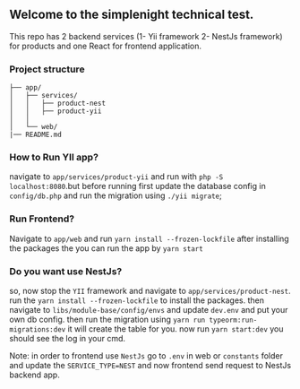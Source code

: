 ## Welcome to the simplenight technical test.
This repo has 2 backend services (1- Yii framework 2- NestJs framework) for products and one React for frontend application.
### Project structure
```
├── app/
│   ├── services/
│   │   ├── product-nest
│   │   ├── product-yii
│   │   
│   └── web/  
|── README.md
```
### How to Run YII app?

navigate to `app/services/product-yii` and run with `php -S localhost:8080`.but before running first update the database config in `config/db.php` and run the migration using `./yii migrate`;

### Run Frontend?
Navigate to `app/web` and run `yarn install --frozen-lockfile` after installing the packages the you can run the app by `yarn start`

### Do you want use NestJs?
so, now stop the `YII` framework and navigate to `app/services/product-nest`.
run the `yarn install --frozen-lockfile` to install the packages.
then navigate to `libs/module-base/config/envs` and update `dev.env` and put your own db config.
then run the migration using `yarn run typeorm:run-migrations:dev` it will create the table for you.
now run `yarn start:dev` you should see the log in your cmd.

Note: in order to frontend use `NestJs` go to `.env` in web or `constants` folder and update the `SERVICE_TYPE=NEST` and now frontend send request to NestJs backend app.
